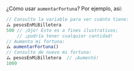 ¿Cómo usar `aumentarFortuna`? Por ejemplo, así:

```javascript
// Consulto la variable para ver cuánto tiene:
ム pesosEnMiBilletera 
500 // ¡Ojo! Esto es a fines ilustrativos; 
    // ¡podría tener cualquier cantidad!
// Aumento mi fortuna:
ム aumentarFortuna() 
// Consulto de nuevo mi fortuna:
ム pesosEnMiBilletera  // ¡Aumentó!
1000
```